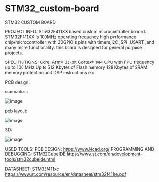 # STM32_custom-board


STM32 CUSTOM BOARD

PROJECT INFO:
STM32F411XX based custom microcontroller boaord.
STM32F411XX is 100MHz operating frequency high performance chip/microcontroller.
with 30GPIO's pins with timers,I2C ,SPI ,USART ,and many more functionality. 
this board is designed for general purpose projects.

SPECIFICTIONS:
Core: Arm® 32-bit Cortex®-M4 CPU with FPU
frequency up to 100 MHz
Up to 512 Kbytes of Flash memory
128 Kbytes of SRAM
memory protection unit
DSP instructions etc

PCB design:

scematics :

![image](https://user-images.githubusercontent.com/114358863/234605871-0e4f560f-c48f-4a83-9601-c5af94cf9cb6.png)

pcb layout:

![image](https://user-images.githubusercontent.com/114358863/234606032-b25f9fb5-4fee-44ab-b578-65eb21d013d8.png)

3D:

![image](https://user-images.githubusercontent.com/114358863/234606130-634d147b-cd75-40c8-b3eb-83cb802a7901.png)



USED TOOLS:
PCB DESIGN:
https://www.kicad.org/
PROGRAMMING AND DEBUGGING:
STM32CubeIDE
https://www.st.com/en/development-tools/stm32cubeide.html

DATASHEET:
STM32f411xc
https://www.st.com/resource/en/datasheet/stm32f411re.pdf










